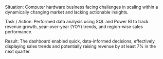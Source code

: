 Situation: Computer hardware business facing challenges in
scaling within a dynamically changing market and lacking
actionable insights.

Task / Action: Performed data analysis using SQL and Power BI to
track revenue growth, year-over-year (YOY) trends, and
region-wise sales performance.

Result: The dashboard enabled quick, data-informed decisions,
effectively displaying sales trends and potentially raising revenue
by at least 7% in the next quarter.
